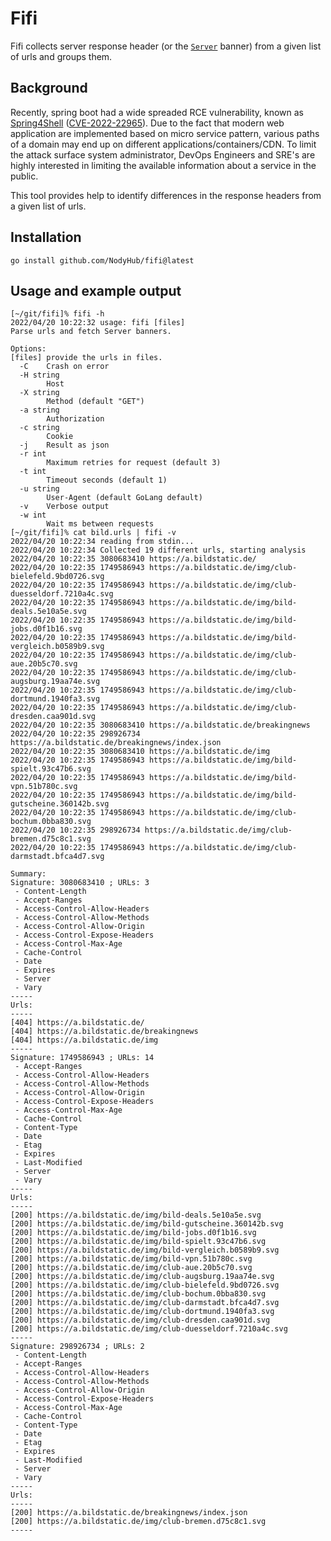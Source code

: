 # Fifi

Fifi collects server response header (or the [`Server`](https://developer.mozilla.org/en-US/docs/Web/HTTP/Headers/Server) banner) from a given list of urls and groups them.

## Background

Recently, spring boot had a wide spreaded RCE vulnerability, known as [Spring4Shell](https://portswigger.net/daily-swig/spring4shell-microsoft-cisa-warn-of-limited-in-the-wild-exploitation) ([CVE-2022-22965](https://cve.mitre.org/cgi-bin/cvename.cgi?name=CVE-2022-22965)). Due to the fact that modern web application are implemented based on micro service pattern, various paths of a domain may end up on different applications/containers/CDN. To limit the attack surface system administrator, DevOps Engineers and SRE's are highly interested in limiting the available information about a service in the public.

This tool provides help to identify differences in the response headers from a given list of urls.

## Installation

```
go install github.com/NodyHub/fifi@latest
```

## Usage and example output

```shell
[~/git/fifi]% fifi -h
2022/04/20 10:22:32 usage: fifi [files]
Parse urls and fetch Server banners.

Options:
[files] provide the urls in files.
  -C	Crash on error
  -H string
    	Host
  -X string
    	Method (default "GET")
  -a string
    	Authorization
  -c string
    	Cookie
  -j	Result as json
  -r int
    	Maximum retries for request (default 3)
  -t int
    	Timeout seconds (default 1)
  -u string
    	User-Agent (default GoLang default)
  -v	Verbose output
  -w int
    	Wait ms between requests
[~/git/fifi]% cat bild.urls | fifi -v
2022/04/20 10:22:34 reading from stdin...
2022/04/20 10:22:34 Collected 19 different urls, starting analysis
2022/04/20 10:22:35 3080683410 https://a.bildstatic.de/
2022/04/20 10:22:35 1749586943 https://a.bildstatic.de/img/club-bielefeld.9bd0726.svg
2022/04/20 10:22:35 1749586943 https://a.bildstatic.de/img/club-duesseldorf.7210a4c.svg
2022/04/20 10:22:35 1749586943 https://a.bildstatic.de/img/bild-deals.5e10a5e.svg
2022/04/20 10:22:35 1749586943 https://a.bildstatic.de/img/bild-jobs.d0f1b16.svg
2022/04/20 10:22:35 1749586943 https://a.bildstatic.de/img/bild-vergleich.b0589b9.svg
2022/04/20 10:22:35 1749586943 https://a.bildstatic.de/img/club-aue.20b5c70.svg
2022/04/20 10:22:35 1749586943 https://a.bildstatic.de/img/club-augsburg.19aa74e.svg
2022/04/20 10:22:35 1749586943 https://a.bildstatic.de/img/club-dortmund.1940fa3.svg
2022/04/20 10:22:35 1749586943 https://a.bildstatic.de/img/club-dresden.caa901d.svg
2022/04/20 10:22:35 3080683410 https://a.bildstatic.de/breakingnews
2022/04/20 10:22:35 298926734 https://a.bildstatic.de/breakingnews/index.json
2022/04/20 10:22:35 3080683410 https://a.bildstatic.de/img
2022/04/20 10:22:35 1749586943 https://a.bildstatic.de/img/bild-spielt.93c47b6.svg
2022/04/20 10:22:35 1749586943 https://a.bildstatic.de/img/bild-vpn.51b780c.svg
2022/04/20 10:22:35 1749586943 https://a.bildstatic.de/img/bild-gutscheine.360142b.svg
2022/04/20 10:22:35 1749586943 https://a.bildstatic.de/img/club-bochum.0bba830.svg
2022/04/20 10:22:35 298926734 https://a.bildstatic.de/img/club-bremen.d75c8c1.svg
2022/04/20 10:22:35 1749586943 https://a.bildstatic.de/img/club-darmstadt.bfca4d7.svg

Summary:
Signature: 3080683410 ; URLs: 3
 - Content-Length
 - Accept-Ranges
 - Access-Control-Allow-Headers
 - Access-Control-Allow-Methods
 - Access-Control-Allow-Origin
 - Access-Control-Expose-Headers
 - Access-Control-Max-Age
 - Cache-Control
 - Date
 - Expires
 - Server
 - Vary
-----
Urls:
-----
[404] https://a.bildstatic.de/
[404] https://a.bildstatic.de/breakingnews
[404] https://a.bildstatic.de/img
-----
Signature: 1749586943 ; URLs: 14
 - Accept-Ranges
 - Access-Control-Allow-Headers
 - Access-Control-Allow-Methods
 - Access-Control-Allow-Origin
 - Access-Control-Expose-Headers
 - Access-Control-Max-Age
 - Cache-Control
 - Content-Type
 - Date
 - Etag
 - Expires
 - Last-Modified
 - Server
 - Vary
-----
Urls:
-----
[200] https://a.bildstatic.de/img/bild-deals.5e10a5e.svg
[200] https://a.bildstatic.de/img/bild-gutscheine.360142b.svg
[200] https://a.bildstatic.de/img/bild-jobs.d0f1b16.svg
[200] https://a.bildstatic.de/img/bild-spielt.93c47b6.svg
[200] https://a.bildstatic.de/img/bild-vergleich.b0589b9.svg
[200] https://a.bildstatic.de/img/bild-vpn.51b780c.svg
[200] https://a.bildstatic.de/img/club-aue.20b5c70.svg
[200] https://a.bildstatic.de/img/club-augsburg.19aa74e.svg
[200] https://a.bildstatic.de/img/club-bielefeld.9bd0726.svg
[200] https://a.bildstatic.de/img/club-bochum.0bba830.svg
[200] https://a.bildstatic.de/img/club-darmstadt.bfca4d7.svg
[200] https://a.bildstatic.de/img/club-dortmund.1940fa3.svg
[200] https://a.bildstatic.de/img/club-dresden.caa901d.svg
[200] https://a.bildstatic.de/img/club-duesseldorf.7210a4c.svg
-----
Signature: 298926734 ; URLs: 2
 - Content-Length
 - Accept-Ranges
 - Access-Control-Allow-Headers
 - Access-Control-Allow-Methods
 - Access-Control-Allow-Origin
 - Access-Control-Expose-Headers
 - Access-Control-Max-Age
 - Cache-Control
 - Content-Type
 - Date
 - Etag
 - Expires
 - Last-Modified
 - Server
 - Vary
-----
Urls:
-----
[200] https://a.bildstatic.de/breakingnews/index.json
[200] https://a.bildstatic.de/img/club-bremen.d75c8c1.svg
-----
